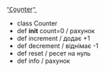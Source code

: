 "̲C̲o̲u̲n̲t̲e̲r̲"̲

  - class Counter 
  - def __init__ count=0 / рахунок
  - def increment / додає +1
  - def decrement / віднімає -1
  - def reset / ресет на нуль
  - def info / рахунок
